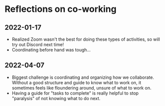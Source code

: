 
# Reflections on co-working

## 2022-01-17

- Realized Zoom wasn't the best for doing these types of activities, so will try out Discord next time!
- Coordinating before hand was tough...


## 2022-04-07

- Biggest challenge is coordinating and organizing how we collaborate. Without a
good structure and guide to know what to work on, it sometimes feels like floundering
around, unsure of what to work on.
- Having a guide for "tasks to complete" is really helpful to stop "paralysis" of
not knowing what to do next.
